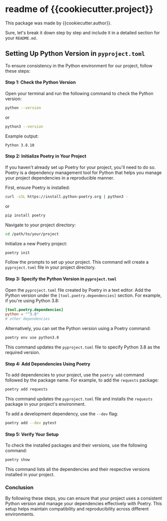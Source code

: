 # readme of {{cookiecutter.project}}

This package was made by {{cookiecutter.author}}.

Sure, let's break it down step by step and include it in a detailed section for your `README.md`.

## Setting Up Python Version in `pyproject.toml`

To ensure consistency in the Python environment for our project, follow these steps:

#### Step 1: Check the Python Version

Open your terminal and run the following command to check the Python version:

```bash
python --version
```

or

```bash
python3 --version
```

Example output:

```
Python 3.8.10
```

#### Step 2: Initialize Poetry in Your Project

If you haven't already set up Poetry for your project, you'll need to do so. Poetry is a dependency management tool for Python that helps you manage your project dependencies in a reproducible manner.

First, ensure Poetry is installed:

```bash
curl -sSL https://install.python-poetry.org | python3 -
```

or

```bash
pip install poetry
```

Navigate to your project directory:

```bash
cd /path/to/your/project
```

Initialize a new Poetry project:

```bash
poetry init
```

Follow the prompts to set up your project. This command will create a `pyproject.toml` file in your project directory.

#### Step 3: Specify the Python Version in `pyproject.toml`

Open the `pyproject.toml` file created by Poetry in a text editor. Add the Python version under the `[tool.poetry.dependencies]` section. For example, if you're using Python 3.8:

```toml
[tool.poetry.dependencies]
python = "^3.8"
# other dependencies
```

Alternatively, you can set the Python version using a Poetry command:

```bash
poetry env use python3.8
```

This command updates the `pyproject.toml` file to specify Python 3.8 as the required version.

#### Step 4: Add Dependencies Using Poetry

To add dependencies to your project, use the `poetry add` command followed by the package name. For example, to add the `requests` package:

```bash
poetry add requests
```

This command updates the `pyproject.toml` file and installs the `requests` package in your project's environment.

To add a development dependency, use the `--dev` flag:

```bash
poetry add --dev pytest
```

#### Step 5: Verify Your Setup

To check the installed packages and their versions, use the following command:

```bash
poetry show
```

This command lists all the dependencies and their respective versions installed in your project.

### Conclusion

By following these steps, you can ensure that your project uses a consistent Python version and manage your dependencies effectively with Poetry. This setup helps maintain compatibility and reproducibility across different environments.
